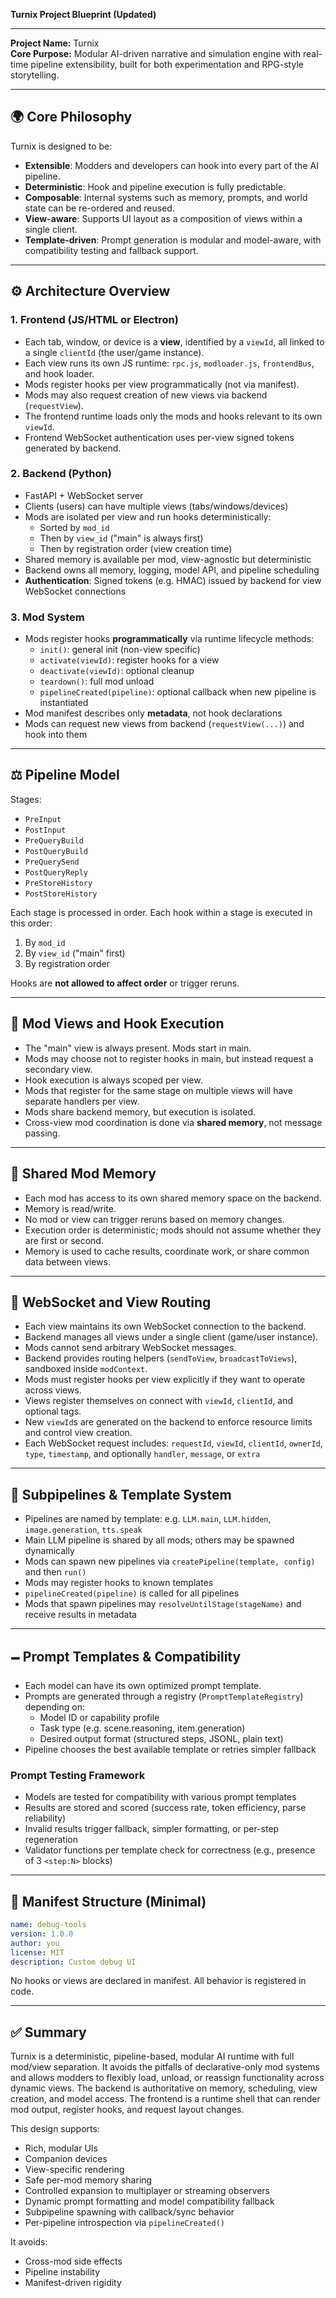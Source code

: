 **Turnix Project Blueprint (Updated)**

---

**Project Name:** Turnix\
**Core Purpose:** Modular AI-driven narrative and simulation engine with real-time pipeline extensibility, built for both experimentation and RPG-style storytelling.

---

## 🌍 Core Philosophy

Turnix is designed to be:

- **Extensible**: Modders and developers can hook into every part of the AI pipeline.
- **Deterministic**: Hook and pipeline execution is fully predictable.
- **Composable**: Internal systems such as memory, prompts, and world state can be re-ordered and reused.
- **View-aware**: Supports UI layout as a composition of views within a single client.
- **Template-driven**: Prompt generation is modular and model-aware, with compatibility testing and fallback support.

---

## ⚙️ Architecture Overview

### 1. **Frontend (JS/HTML or Electron)**

- Each tab, window, or device is a **view**, identified by a `viewId`, all linked to a single `clientId` (the user/game instance).
- Each view runs its own JS runtime: `rpc.js`, `modloader.js`, `frontendBus`, and hook loader.
- Mods register hooks per view programmatically (not via manifest).
- Mods may also request creation of new views via backend (`requestView`).
- The frontend runtime loads only the mods and hooks relevant to its own `viewId`.
- Frontend WebSocket authentication uses per-view signed tokens generated by backend.

### 2. **Backend (Python)**

- FastAPI + WebSocket server
- Clients (users) can have multiple views (tabs/windows/devices)
- Mods are isolated per view and run hooks deterministically:
  - Sorted by `mod_id`
  - Then by `view_id` ("main" is always first)
  - Then by registration order (view creation time)
- Shared memory is available per mod, view-agnostic but deterministic
- Backend owns all memory, logging, model API, and pipeline scheduling
- **Authentication**: Signed tokens (e.g. HMAC) issued by backend for view WebSocket connections

### 3. **Mod System**

- Mods register hooks **programmatically** via runtime lifecycle methods:
  - `init()`: general init (non-view specific)
  - `activate(viewId)`: register hooks for a view
  - `deactivate(viewId)`: optional cleanup
  - `teardown()`: full mod unload
  - `pipelineCreated(pipeline)`: optional callback when new pipeline is instantiated
- Mod manifest describes only **metadata**, not hook declarations
- Mods can request new views from backend (`requestView(...)`) and hook into them

---

## ⚖️ Pipeline Model

Stages:

- `PreInput`
- `PostInput`
- `PreQueryBuild`
- `PostQueryBuild`
- `PreQuerySend`
- `PostQueryReply`
- `PreStoreHistory`
- `PostStoreHistory`

Each stage is processed in order. Each hook within a stage is executed in this order:

1. By `mod_id`
2. By `view_id` ("main" first)
3. By registration order

Hooks are **not allowed to affect order** or trigger reruns.

---

## 🧬 Mod Views and Hook Execution

- The "main" view is always present. Mods start in main.
- Mods may choose not to register hooks in main, but instead request a secondary view.
- Hook execution is always scoped per view.
- Mods that register for the same stage on multiple views will have separate handlers per view.
- Mods share backend memory, but execution is isolated.
- Cross-view mod coordination is done via **shared memory**, not message passing.

---

## 📂 Shared Mod Memory

- Each mod has access to its own shared memory space on the backend.
- Memory is read/write.
- No mod or view can trigger reruns based on memory changes.
- Execution order is deterministic; mods should not assume whether they are first or second.
- Memory is used to cache results, coordinate work, or share common data between views.

---

## 🔗 WebSocket and View Routing

- Each view maintains its own WebSocket connection to the backend.
- Backend manages all views under a single client (game/user instance).
- Mods cannot send arbitrary WebSocket messages.
- Backend provides routing helpers (`sendToView`, `broadcastToViews`), sandboxed inside `modContext`.
- Mods must register hooks per view explicitly if they want to operate across views.
- Views register themselves on connect with `viewId`, `clientId`, and optional tags.
- New `viewId`s are generated on the backend to enforce resource limits and control view creation.
- Each WebSocket request includes: `requestId`, `viewId`, `clientId`, `ownerId`, `type`, `timestamp`, and optionally `handler`, `message`, or `extra`

---

## 🧪 Subpipelines & Template System

- Pipelines are named by template: e.g. `LLM.main`, `LLM.hidden`, `image.generation`, `tts.speak`
- Main LLM pipeline is shared by all mods; others may be spawned dynamically
- Mods can spawn new pipelines via `createPipeline(template, config)` and then `run()`
- Mods may register hooks to known templates
- `pipelineCreated(pipeline)` is called for all pipelines
- Mods that spawn pipelines may `resolveUntilStage(stageName)` and receive results in metadata

---

## 🗕️ Prompt Templates & Compatibility

- Each model can have its own optimized prompt template.
- Prompts are generated through a registry (`PromptTemplateRegistry`) depending on:
  - Model ID or capability profile
  - Task type (e.g. scene.reasoning, item.generation)
  - Desired output format (structured steps, JSONL, plain text)
- Pipeline chooses the best available template or retries simpler fallback

### Prompt Testing Framework

- Models are tested for compatibility with various prompt templates
- Results are stored and scored (success rate, token efficiency, parse reliability)
- Invalid results trigger fallback, simpler formatting, or per-step regeneration
- Validator functions per template check for correctness (e.g., presence of 3 `<step:N>` blocks)

---

## 📅 Manifest Structure (Minimal)

```yaml
name: debug-tools
version: 1.0.0
author: you
license: MIT
description: Custom debug UI
```

No hooks or views are declared in manifest. All behavior is registered in code.

---

## ✅ Summary

Turnix is a deterministic, pipeline-based, modular AI runtime with full mod/view separation. It avoids the pitfalls of declarative-only mod systems and allows modders to flexibly load, unload, or reassign functionality across dynamic views. The backend is authoritative on memory, scheduling, view creation, and model access. The frontend is a runtime shell that can render mod output, register hooks, and request layout changes.

This design supports:

- Rich, modular UIs
- Companion devices
- View-specific rendering
- Safe per-mod memory sharing
- Controlled expansion to multiplayer or streaming observers
- Dynamic prompt formatting and model compatibility fallback
- Subpipeline spawning with callback/sync behavior
- Per-pipeline introspection via `pipelineCreated()`

It avoids:

- Cross-mod side effects
- Pipeline instability
- Manifest-driven rigidity


